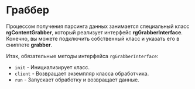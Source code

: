 # Граббер

Процессом получения парсинга данных занимается специальный класс **rgContentGrabber**, который реализует интерфейс **rgGrabberInterface**.
Конечно, вы можете подключить собственный класс и указать его в сниппете **grabber**.

Итак, обязательные методы интерфейса `rgGrabberInterface`:

- `init` - Инициализирует класс.
- `client` - Возвращает экземпляр класса обработчика.
- `run` - Запускает обработку и возвращает данные.
